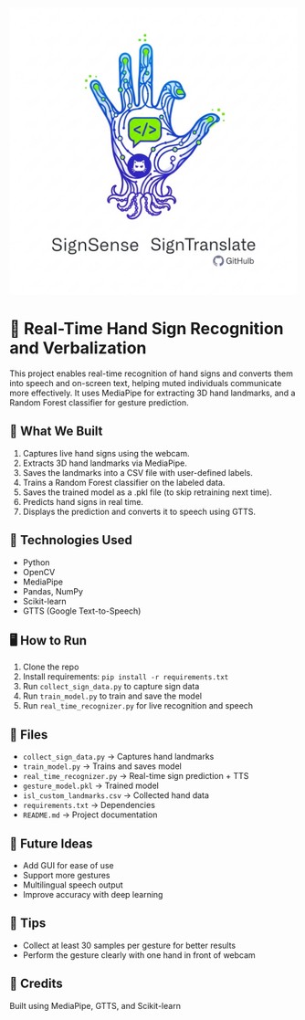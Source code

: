 ![Project Banner](banner.png)
# 🤟 Real-Time Hand Sign Recognition and Verbalization

This project enables real-time recognition of hand signs and converts them into speech and on-screen text, helping muted individuals communicate more effectively. It uses MediaPipe for extracting 3D hand landmarks, and a Random Forest classifier for gesture prediction.

## 📌 What We Built
1. Captures live hand signs using the webcam.  
2. Extracts 3D hand landmarks via MediaPipe.  
3. Saves the landmarks into a CSV file with user-defined labels.  
4. Trains a Random Forest classifier on the labeled data.  
5. Saves the trained model as a .pkl file (to skip retraining next time).  
6. Predicts hand signs in real time.  
7. Displays the prediction and converts it to speech using GTTS.

## 🧠 Technologies Used
- Python  
- OpenCV  
- MediaPipe  
- Pandas, NumPy  
- Scikit-learn  
- GTTS (Google Text-to-Speech)

## 🖥️ How to Run
1. Clone the repo  
2. Install requirements: `pip install -r requirements.txt`  
3. Run `collect_sign_data.py` to capture sign data  
4. Run `train_model.py` to train and save the model  
5. Run `real_time_recognizer.py` for live recognition and speech

## 📁 Files
- `collect_sign_data.py` → Captures hand landmarks  
- `train_model.py` → Trains and saves model  
- `real_time_recognizer.py` → Real-time sign prediction + TTS  
- `gesture_model.pkl` → Trained model  
- `isl_custom_landmarks.csv` → Collected hand data  
- `requirements.txt` → Dependencies  
- `README.md` → Project documentation

## 🚀 Future Ideas
- Add GUI for ease of use  
- Support more gestures  
- Multilingual speech output  
- Improve accuracy with deep learning

## 🎯 Tips
- Collect at least 30 samples per gesture for better results
- Perform the gesture clearly with one hand in front of webcam

## 🙏 Credits
Built using MediaPipe, GTTS, and Scikit-learn

